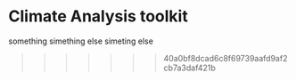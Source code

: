 # Climate Analysis toolkit

something 
simething else
simeting else
>>>>>>> 40a0bf8dcad6c8f69739aafd9af2cb7a3daf421b
